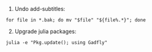 1. Undo add-subtitles:

```
for file in *.bak; do mv "$file" "${file%.*}"; done
```


2. Upgrade julia packages:

```
julia -e "Pkg.update(); using Gadfly"
```
